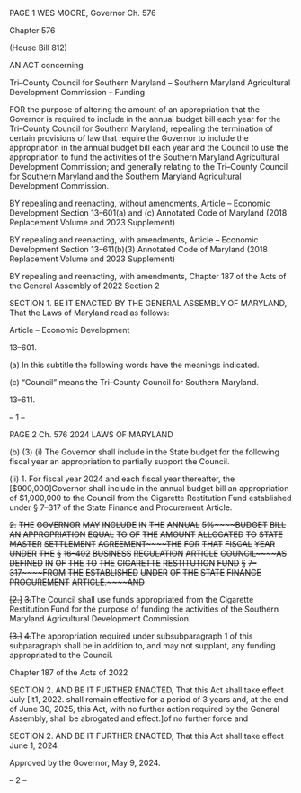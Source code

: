 PAGE 1
WES MOORE, Governor Ch. 576

Chapter 576

(House Bill 812)

AN ACT concerning

Tri–County Council for Southern Maryland – Southern Maryland Agricultural
Development Commission – Funding

FOR the purpose of altering the amount of an appropriation that the Governor is required
to include in the annual budget bill each year for the Tri–County Council for
Southern Maryland; repealing the termination of certain provisions of law that
require the Governor to include the appropriation in the annual budget bill each year
and the Council to use the appropriation to fund the activities of the Southern
Maryland Agricultural Development Commission; and generally relating to the
Tri–County Council for Southern Maryland and the Southern Maryland Agricultural
Development Commission.

BY repealing and reenacting, without amendments,
Article – Economic Development
Section 13–601(a) and (c)
Annotated Code of Maryland
(2018 Replacement Volume and 2023 Supplement)

BY repealing and reenacting, with amendments,
Article – Economic Development
Section 13–611(b)(3)
Annotated Code of Maryland
(2018 Replacement Volume and 2023 Supplement)

BY repealing and reenacting, with amendments,
Chapter 187 of the Acts of the General Assembly of 2022
Section 2

SECTION 1. BE IT ENACTED BY THE GENERAL ASSEMBLY OF MARYLAND,
That the Laws of Maryland read as follows:

Article – Economic Development

13–601.

(a) In this subtitle the following words have the meanings indicated.

(c) “Council” means the Tri–County Council for Southern Maryland.

13–611.

– 1 –

PAGE 2
Ch. 576 2024 LAWS OF MARYLAND

(b) (3) (i) The Governor shall include in the State budget for the following
fiscal year an appropriation to partially support the Council.

(ii) 1. For fiscal year 2024 and each fiscal year thereafter, the
[$900,000]Governor shall include in the annual budget bill an appropriation of
$1,000,000 to the Council from the Cigarette Restitution Fund established under § 7–317
of the State Finance and Procurement Article.

~~2.~~ ~~THE~~ ~~GOVERNOR~~ ~~MAY~~ ~~INCLUDE~~ ~~IN~~ ~~THE~~ ~~ANNUAL~~
~~5%~~~~BUDGET~~ ~~BILL~~ ~~AN~~ ~~APPROPRIATION~~ ~~EQUAL~~ ~~TO~~ ~~OF~~ ~~THE~~ ~~AMOUNT~~ ~~ALLOCATED~~ ~~TO~~
~~STATE~~ ~~MASTER~~ ~~SETTLEMENT~~ ~~AGREEMENT~~~~THE~~ ~~FOR~~ ~~THAT~~ ~~FISCAL~~ ~~YEAR~~ ~~UNDER~~ ~~THE~~
~~§~~ ~~16–402~~ ~~BUSINESS~~ ~~REGULATION~~ ~~ARTICLE~~ ~~COUNCIL~~~~AS~~ ~~DEFINED~~ ~~IN~~ ~~OF~~ ~~THE~~ ~~TO~~ ~~THE~~
~~CIGARETTE~~ ~~RESTITUTION~~ ~~FUND~~ ~~§~~ ~~7–317~~~~FROM~~ ~~THE~~ ~~ESTABLISHED~~ ~~UNDER~~ ~~OF~~ ~~THE~~
~~STATE~~ ~~FINANCE~~ ~~PROCUREMENT~~ ~~ARTICLE.~~~~AND~~

~~[2.]~~ ~~3.~~The Council shall use funds appropriated from the
Cigarette Restitution Fund for the purpose of funding the activities of the Southern
Maryland Agricultural Development Commission.

~~[3.]~~ ~~4.~~The appropriation required under subsubparagraph 1 of
this subparagraph shall be in addition to, and may not supplant, any funding appropriated
to the Council.

Chapter 187 of the Acts of 2022

SECTION 2. AND BE IT FURTHER ENACTED, That this Act shall take effect July
[It1, 2022. shall remain effective for a period of 3 years and, at the end of June 30, 2025,
this Act, with no further action required by the General Assembly, shall be abrogated and
effect.]of no further force and

SECTION 2. AND BE IT FURTHER ENACTED, That this Act shall take effect June
1, 2024.

Approved by the Governor, May 9, 2024.

– 2 –